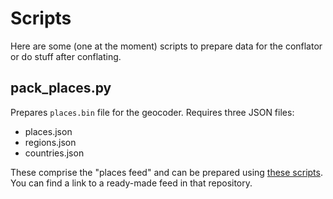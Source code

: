 # Scripts

Here are some (one at the moment) scripts to prepare data for the conflator
or do stuff after conflating.

## pack_places.py

Prepares `places.bin` file for the geocoder. Requires three JSON files:

* places.json
* regions.json
* countries.json

These comprise the "places feed" and can be prepared using
[these scripts](https://github.com/mapsme/geocoding_data). You can
find a link to a ready-made feed in that repository.
